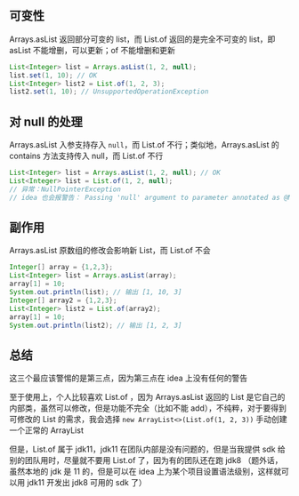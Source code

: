 ## 可变性
Arrays.asList 返回部分可变的 list，而 List.of 返回的是完全不可变的 list，即 asList 不能增删，可以更新；of 不能增删和更新

```java
List<Integer> list = Arrays.asList(1, 2, null);
list.set(1, 10); // OK
List<Integer> list2 = List.of(1, 2, 3);
list2.set(1, 10); // UnsupportedOperationException
```

## 对 null 的处理
Arrays.asList 入参支持存入 `null`，而 List.of 不行；类似地，Arrays.asList 的 contains 方法支持传入 null，而 List.of 不行

```java
List<Integer> list = Arrays.asList(1, 2, null); // OK
List<Integer> list = List.of(1, 2, null); 
// 异常：NullPointerException
// idea 也会报警告： Passing 'null' argument to parameter annotated as @NotNull 
```
## 副作用
Arrays.asList 原数组的修改会影响新 List，而 List.of 不会

```java
Integer[] array = {1,2,3};
List<Integer> list = Arrays.asList(array);
array[1] = 10;
System.out.println(list); // 输出 [1, 10, 3]
Integer[] array2 = {1,2,3};
List<Integer> list2 = List.of(array2);
array[1] = 10;
System.out.println(list2); // 输出 [1, 2, 3]
```

## 总结
这三个最应该警惕的是第三点，因为第三点在 idea 上没有任何的警告

至于使用上，个人比较喜欢 List.of ，因为 Arrays.asList 返回的 List 是它自己的内部类，虽然可以修改，但是功能不完全（比如不能 add），不纯粹，对于要得到可修改的 List 的需求，我会选择 `new ArrayList<>(List.of(1, 2, 3))` 手动创建一个正常的 ArrayList

但是，List.of 属于 jdk11，jdk11 在团队内部是没有问题的，但是当我提供 sdk 给别的团队用时，尽量就不要用 List.of 了，因为有的团队还在跑 jdk8 （题外话，虽然本地的 jdk 是 11 的，但是可以在 idea 上为某个项目设置语法级别，这样就可以用 jdk11 开发出 jdk8 可用的 sdk 了）
